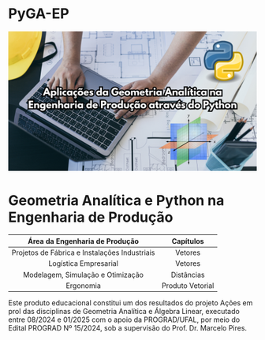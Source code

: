 # PyGA-EP
![PyGA-EP.png](PyGA-EP.png)

# Geometria Analítica e Python na Engenharia de Produção
|        **Área da Engenharia de Produção**        |   **Capítulos**  |
|:------------------------------------------------:|:----------------:|
| Projetos de Fábrica e Instalações Industriais    |      Vetores     |
|               Logística Empresarial              |      Vetores     |
|         Modelagem, Simulação e Otimização        |    Distâncias    |
|                     Ergonomia                    | Produto Vetorial |

Este produto educacional constitui um dos resultados do projeto Ações em prol das disciplinas de Geometria Analítica e Álgebra Linear, executado entre 08/2024 e 01/2025 com o apoio da PROGRAD/UFAL, por meio do Edital PROGRAD Nº 15/2024, sob a supervisão do Prof. Dr. Marcelo Pires.

